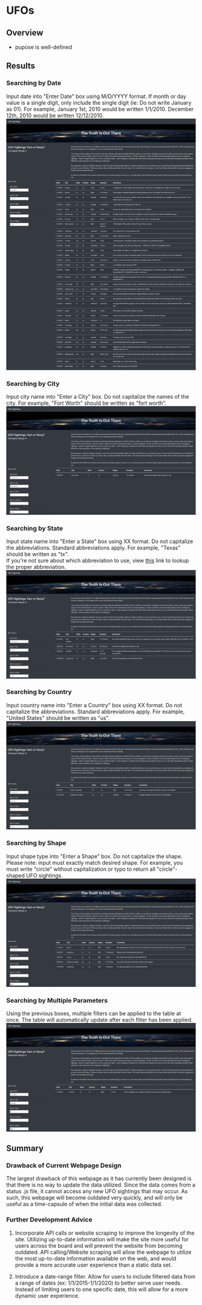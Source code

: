 # UFOs

## Overview
- pupose is well-defined

## Results
### Searching by Date
Input date into "Enter Date" box using M/D/YYYY format. If month or day value is a single digit, only include the single digit (ie: Do not write January as 01). 
For example, January 1st, 2010 would be written 1/1/2010. December 12th, 2010 would be written 12/12/2010. </br>
![Search By Date](static/images/date.png)

### Searching by City
Input city name into "Enter a City" box. Do not capitalize the names of the city. 
For example, "Fort Worth" should be written as "fort worth". </br>
![Search By City](static/images/city.png)

### Searching by State
Input state name into "Enter a State" box using XX format. Do not capitalize the abbreviations. Standard abbreviations apply. 
For example, "Texas" should be written as "tx". </br>
If you're not sure about which abbreviation to use, view [this](https://www.faa.gov/air_traffic/publications/atpubs/cnt_html/appendix_a.html) link to lookup the proper abbreviation. </br>
![Search By State](static/images/state.png)

### Searching by Country
Input country name into "Enter a Country" box using XX format. Do not capitalize the abbreviations. Standard abbreviations apply. 
For example, "United States" should be written as "us". 
![Search By Country](static/images/country.png)

### Searching by Shape
Input shape type into "Enter a Shape" box. Do not capitalize the shape. 
Please note: input must exactly match desired shape. For example, you must write "circle" without capitalization or typo to return all "circle"-shaped UFO sightings. 
![Search By Shape](static/images/shape.png)

### Searching by Multiple Parameters
Using the previous boxes, multiple filters can be applied to the table at once. The table will automatically update after each filter has been applied. 
![Search By Multiple Params](static/images/multiple.png)

## Summary

### Drawback of Current Webpage Design
The largest drawback of this webpage as it has currently been designed is that there is no way to update the data utilized. 
Since the data comes from a status .js file, it cannot access any new UFO sightings that may occur. 
As such, this webpage will become outdated very quickly, and will only be useful as a time-capsule of when the initial data was collected. 

### Further Development Advice
1. Incorporate API calls or website scraping to improve the longevity of the site. 
Utilizing up-to-date information will make the site more useful for users across the board and will prevent the website from becoming outdated. 
API calling/Website scraping will allow the webpage to utilize the most up-to-date information available on the web, and would provide a more accurate user experience than a static data set. 

2. Introduce a date-range filter. Allow for users to include filtered data from a range of dates (ex: 1/1/2015-1/1/2020) to better serve user needs. 
Instead of limiting users to one specific date, this will allow for a more dynamic user experience. 